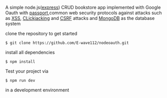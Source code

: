A simple node.js([express](https://expressjs.com/)) CRUD bookstore app implemented with Google Oauth with [passport](http://www.passportjs.org/docs/),common web security protocols against attacks such as [XSS](https://portswigger.net/web-security/cross-site-scripting), [CLickjacking](https://owasp.org/www-community/attacks/Clickjacking) and [CSRF](https://owasp.org/www-community/attacks/csrf) attacks and [MongoDB](https://www.mongodb.com/3) as the database system

clone the repository to get started

```
$ git clone https://github.com/E-wave112/nodeoauth.git
```

install all dependencies

```
$ npm install
```

Test your project via

```
$ npm run dev
```
in a  development environment
